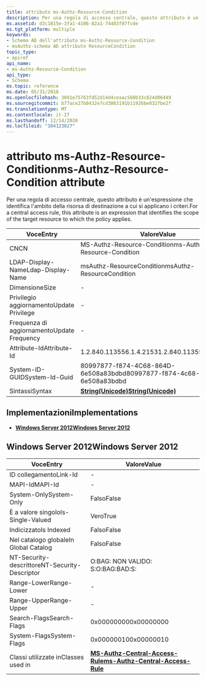 ```yaml
---
title: attributo ms-Authz-Resource-Condition
description: Per una regola di accesso centrale, questo attributo è un'espressione che identifica l'ambito della risorsa di destinazione a cui si applicano i criteri.
ms.assetid: d3c1815e-3fa1-4106-82a1-74403f07fcde
ms.tgt_platform: multiple
keywords:
- Schema AD dell'attributo ms-Authz-Resource-Condition
- msAuthz-schema AD attributo ResourceCondition
topic_type:
- apiref
api_name:
- ms-Authz-Resource-Condition
api_type:
- Schema
ms.topic: reference
ms.date: 05/31/2018
ms.openlocfilehash: 3891e75763fd52d14d4ceaac560b33c824d06449
ms.sourcegitcommit: b77ace27b0432e7cd3863191b11926be032fbe2f
ms.translationtype: MT
ms.contentlocale: it-IT
ms.lasthandoff: 12/14/2020
ms.locfileid: "104123027"
---
```

# <a name="ms-authz-resource-condition-attribute"></a><span data-ttu-id="b3312-105">attributo ms-Authz-Resource-Condition</span><span class="sxs-lookup"><span data-stu-id="b3312-105">ms-Authz-Resource-Condition attribute</span></span>

<span data-ttu-id="b3312-106">Per una regola di accesso centrale, questo attributo è un'espressione che identifica l'ambito della risorsa di destinazione a cui si applicano i criteri.</span><span class="sxs-lookup"><span data-stu-id="b3312-106">For a central access rule, this attribute is an expression that identifies the scope of the target resource to which the policy applies.</span></span>



| <span data-ttu-id="b3312-107">Voce</span><span class="sxs-lookup"><span data-stu-id="b3312-107">Entry</span></span> | <span data-ttu-id="b3312-108">Valore</span><span class="sxs-lookup"><span data-stu-id="b3312-108">Value</span></span> |
|-------------------|---------------------------------------------|
| <span data-ttu-id="b3312-109">CN</span><span class="sxs-lookup"><span data-stu-id="b3312-109">CN</span></span>                | <span data-ttu-id="b3312-110">MS-Authz-Resource-Condition</span><span class="sxs-lookup"><span data-stu-id="b3312-110">ms-Authz-Resource-Condition</span></span>                 |
| <span data-ttu-id="b3312-111">LDAP-Display-Name</span><span class="sxs-lookup"><span data-stu-id="b3312-111">Ldap-Display-Name</span></span> | <span data-ttu-id="b3312-112">msAuthz-ResourceCondition</span><span class="sxs-lookup"><span data-stu-id="b3312-112">msAuthz-ResourceCondition</span></span>                   |
| <span data-ttu-id="b3312-113">Dimensione</span><span class="sxs-lookup"><span data-stu-id="b3312-113">Size</span></span>              | \-                                          |
| <span data-ttu-id="b3312-114">Privilegio aggiornamento</span><span class="sxs-lookup"><span data-stu-id="b3312-114">Update Privilege</span></span>  | \-                                          |
| <span data-ttu-id="b3312-115">Frequenza di aggiornamento</span><span class="sxs-lookup"><span data-stu-id="b3312-115">Update Frequency</span></span>  | \-                                          |
| <span data-ttu-id="b3312-116">Attribute-Id</span><span class="sxs-lookup"><span data-stu-id="b3312-116">Attribute-Id</span></span>      | <span data-ttu-id="b3312-117">1.2.840.113556.1.4.2153</span><span class="sxs-lookup"><span data-stu-id="b3312-117">1.2.840.113556.1.4.2153</span></span>                     |
| <span data-ttu-id="b3312-118">System-ID-GUID</span><span class="sxs-lookup"><span data-stu-id="b3312-118">System-Id-Guid</span></span>    | <span data-ttu-id="b3312-119">80997877-f874-4C68-864D-6e508a83bdbd</span><span class="sxs-lookup"><span data-stu-id="b3312-119">80997877-f874-4c68-864d-6e508a83bdbd</span></span>        |
| <span data-ttu-id="b3312-120">Sintassi</span><span class="sxs-lookup"><span data-stu-id="b3312-120">Syntax</span></span>            | [<span data-ttu-id="b3312-121">**String(Unicode)**</span><span class="sxs-lookup"><span data-stu-id="b3312-121">**String(Unicode)**</span></span>](s-string-unicode.md) |



## <a name="implementations"></a><span data-ttu-id="b3312-122">Implementazioni</span><span class="sxs-lookup"><span data-stu-id="b3312-122">Implementations</span></span>

-   [<span data-ttu-id="b3312-123">**Windows Server 2012**</span><span class="sxs-lookup"><span data-stu-id="b3312-123">**Windows Server 2012**</span></span>](#windows-server-2012)

## <a name="windows-server-2012"></a><span data-ttu-id="b3312-124">Windows Server 2012</span><span class="sxs-lookup"><span data-stu-id="b3312-124">Windows Server 2012</span></span>



| <span data-ttu-id="b3312-125">Voce</span><span class="sxs-lookup"><span data-stu-id="b3312-125">Entry</span></span> | <span data-ttu-id="b3312-126">Valore</span><span class="sxs-lookup"><span data-stu-id="b3312-126">Value</span></span> |
|------------------------|--------------------------------------------------------------------------------|
| <span data-ttu-id="b3312-127">ID collegamento</span><span class="sxs-lookup"><span data-stu-id="b3312-127">Link-Id</span></span>                | \-                                                                             |
| <span data-ttu-id="b3312-128">MAPI-Id</span><span class="sxs-lookup"><span data-stu-id="b3312-128">MAPI-Id</span></span>                | \-                                                                             |
| <span data-ttu-id="b3312-129">System-Only</span><span class="sxs-lookup"><span data-stu-id="b3312-129">System-Only</span></span>            | <span data-ttu-id="b3312-130">Falso</span><span class="sxs-lookup"><span data-stu-id="b3312-130">False</span></span>                                                                          |
| <span data-ttu-id="b3312-131">È a valore singolo</span><span class="sxs-lookup"><span data-stu-id="b3312-131">Is-Single-Valued</span></span>       | <span data-ttu-id="b3312-132">Vero</span><span class="sxs-lookup"><span data-stu-id="b3312-132">True</span></span>                                                                           |
| <span data-ttu-id="b3312-133">Indicizzato</span><span class="sxs-lookup"><span data-stu-id="b3312-133">Is Indexed</span></span>             | <span data-ttu-id="b3312-134">Falso</span><span class="sxs-lookup"><span data-stu-id="b3312-134">False</span></span>                                                                          |
| <span data-ttu-id="b3312-135">Nel catalogo globale</span><span class="sxs-lookup"><span data-stu-id="b3312-135">In Global Catalog</span></span>      | <span data-ttu-id="b3312-136">Falso</span><span class="sxs-lookup"><span data-stu-id="b3312-136">False</span></span>                                                                          |
| <span data-ttu-id="b3312-137">NT-Security-descrittore</span><span class="sxs-lookup"><span data-stu-id="b3312-137">NT-Security-Descriptor</span></span> | <span data-ttu-id="b3312-138">O:BAG: NON VALIDO: S:</span><span class="sxs-lookup"><span data-stu-id="b3312-138">O:BAG:BAD:S:</span></span>                                                                   |
| <span data-ttu-id="b3312-139">Range-Lower</span><span class="sxs-lookup"><span data-stu-id="b3312-139">Range-Lower</span></span>            | \-                                                                             |
| <span data-ttu-id="b3312-140">Range-Upper</span><span class="sxs-lookup"><span data-stu-id="b3312-140">Range-Upper</span></span>            | \-                                                                             |
| <span data-ttu-id="b3312-141">Search-Flags</span><span class="sxs-lookup"><span data-stu-id="b3312-141">Search-Flags</span></span>           | <span data-ttu-id="b3312-142">0x00000000</span><span class="sxs-lookup"><span data-stu-id="b3312-142">0x00000000</span></span>                                                                     |
| <span data-ttu-id="b3312-143">System-Flags</span><span class="sxs-lookup"><span data-stu-id="b3312-143">System-Flags</span></span>           | <span data-ttu-id="b3312-144">0x00000010</span><span class="sxs-lookup"><span data-stu-id="b3312-144">0x00000010</span></span>                                                                     |
| <span data-ttu-id="b3312-145">Classi utilizzate in</span><span class="sxs-lookup"><span data-stu-id="b3312-145">Classes used in</span></span>        | [<span data-ttu-id="b3312-146">**MS-Authz-Central-Access-Rule**</span><span class="sxs-lookup"><span data-stu-id="b3312-146">**ms-Authz-Central-Access-Rule**</span></span>](c-msauthz-centralaccessrule.md)<br/> |



 

 





